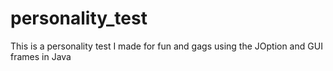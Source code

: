 # personality_test
This is a personality test I made for fun and gags using the JOption and GUI frames in Java 
